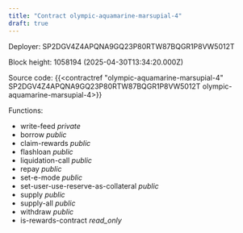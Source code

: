 ```yaml
---
title: "Contract olympic-aquamarine-marsupial-4"
draft: true
---
```

Deployer: SP2DGV4Z4APQNA9GQ23P80RTW87BQGR1P8VW5012T


 



Block height: 1058194 (2025-04-30T13:34:20.000Z)

Source code: {{<contractref "olympic-aquamarine-marsupial-4" SP2DGV4Z4APQNA9GQ23P80RTW87BQGR1P8VW5012T olympic-aquamarine-marsupial-4>}}

Functions:

* write-feed _private_
* borrow _public_
* claim-rewards _public_
* flashloan _public_
* liquidation-call _public_
* repay _public_
* set-e-mode _public_
* set-user-use-reserve-as-collateral _public_
* supply _public_
* supply-all _public_
* withdraw _public_
* is-rewards-contract _read_only_
